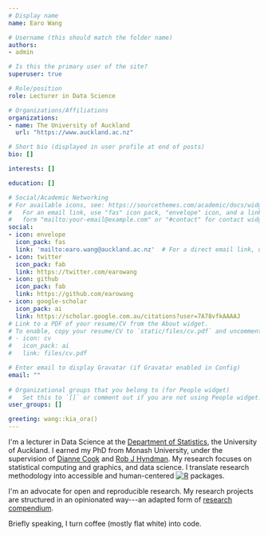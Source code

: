 ```yaml
---
# Display name
name: Earo Wang

# Username (this should match the folder name)
authors:
- admin

# Is this the primary user of the site?
superuser: true

# Role/position
role: Lecturer in Data Science

# Organizations/Affiliations
organizations:
- name: The University of Auckland
  url: "https://www.auckland.ac.nz"

# Short bio (displayed in user profile at end of posts)
bio: []

interests: []

education: []

# Social/Academic Networking
# For available icons, see: https://sourcethemes.com/academic/docs/widgets/#icons
#   For an email link, use "fas" icon pack, "envelope" icon, and a link in the
#   form "mailto:your-email@example.com" or "#contact" for contact widget.
social:
- icon: envelope
  icon_pack: fas
  link: 'mailto:earo.wang@auckland.ac.nz'  # For a direct email link, use "mailto:test@example.org".
- icon: twitter
  icon_pack: fab
  link: https://twitter.com/earowang
- icon: github
  icon_pack: fab
  link: https://github.com/earowang
- icon: google-scholar
  icon_pack: ai
  link: https://scholar.google.com.au/citations?user=7A78vfkAAAAJ
# Link to a PDF of your resume/CV from the About widget.
# To enable, copy your resume/CV to `static/files/cv.pdf` and uncomment the lines below.  
# - icon: cv
#   icon_pack: ai
#   link: files/cv.pdf

# Enter email to display Gravatar (if Gravatar enabled in Config)
email: ""
  
# Organizational groups that you belong to (for People widget)
#   Set this to `[]` or comment out if you are not using People widget.  
user_groups: []

greeting: wang::kia_ora()
---
```


I'm a lecturer in Data Science at the [Department of Statistics](https://www.auckland.ac.nz/en/science/about-the-faculty/department-of-statistics.html), the University of Auckland. I earned my PhD from Monash University, under the supervision of [Dianne Cook](http://dicook.org) and [Rob J Hyndman](https://robjhyndman.com). My research focuses on statistical computing and graphics, and data science. I translate research methodology into accessible and human-centered [![R](https://www.r-project.org/logo/Rlogo.svg)](https://www.r-project.org) packages.

I'm an advocate for open and reproducible research. My research projects are structured in an opinionated way---an adapted form of [research compendium](https://peerj.com/preprints/3192/).

Briefly speaking, I turn coffee (mostly flat white) into code.
